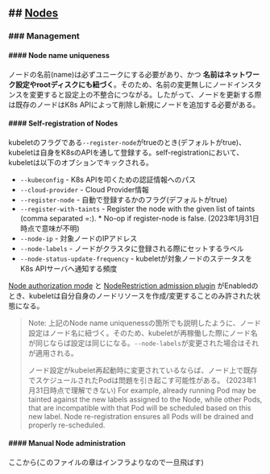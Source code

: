 ## ## [Nodes](https://kubernetes.io/docs/concepts/architecture/nodes/)

### ### Management

#### #### Node name uniqueness

ノードの名前(name)は必ずユニークにする必要があり、かつ __名前はネットワーク設定やrootディスクにも紐づく__。そのため、名前の変更無しにノードインスタンスを変更すると設定上の不整合につながる。したがって、ノードを更新する際は既存のノードはK8s APIによって削除し新規にノードを追加する必要がある。

#### #### Self-registration of Nodes

kubeletのフラグである`--register-node`がtrueのとき(デフォルトがtrue)、kubeletは自身をK8sのAPIを通して登録する。self-registrationにおいて、kubeletは以下のオブションでキックされる。

* `--kubeconfig` - K8s APIを叩くための認証情報へのパス
* `--cloud-provider` - Cloud Provider情報
* `--register-node` - 自動で登録するかのフラグ(デフォルトがtrue)
* `--register-with-taints` - Register the node with the given list of taints (comma separated <key>=<value>:<effect>).  * No-op if register-node is false. (2023年1月31日時点で意味が不明)
* `--node-ip` - 対象ノードのIPアドレス
* `--node-labels` - ノードがクラスタに登録される際にセットするラベル
* `--node-status-update-frequency` - kubeletが対象ノードのステータスをK8s APIサーバへ通知する頻度

[Node authorization mode](https://kubernetes.io/docs/reference/access-authn-authz/node/) と [NodeRestriction admission plugin](https://kubernetes.io/docs/reference/access-authn-authz/admission-controllers/#noderestriction) がEnabledのとき、kubeletは自分自身のノードリソースを作成/変更することのみ許された状態になる。

> Note: 上記のNode name uniquenessの箇所でも説明したように、ノード設定はノード名に紐づく。そのため、kubeletが再稼働した際にノード名が同じならば設定は同じになる。`--node-labels`が変更された場合はそれが適用される。
> 
> ノード設定がkubelet再起動時に変更されているならば、ノード上で既存でスケジュールされたPodは問題を引き起こす可能性がある。
> (2023年1月31日時点で理解できない) For example, already running Pod may be tainted against the new labels assigned to the Node, while other Pods, that are incompatible with that Pod will be scheduled based on this new label. Node re-registration ensures all Pods will be drained and properly re-scheduled.

#### #### Manual Node administration

ここから(このファイルの章はインフラよりなので一旦飛ばす)